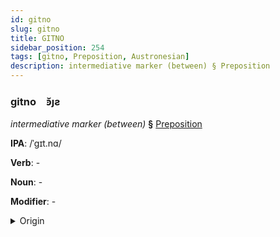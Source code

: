 ```yaml
---
id: gitno
slug: gitno
title: GITNO
sidebar_position: 254
tags: [gitno, Preposition, Austronesian]
description: intermediative marker (between) § Preposition
---
```


### gitno&emsp;<span kind="abugida">ꜿ̆ȷƨ</span>

*intermediative marker (between)* **§** [Preposition](../../tags/Preposition)

**IPA**: /ˈgɪt.nɑ/

**Verb**: -

**Noun**: -

**Modifier**: -

<details>
    <summary>Origin</summary>
    Tagalog gitna [ɡɪtˈnaʔ]<br/>
    <em>Austronesian Language Family</em>
</details>